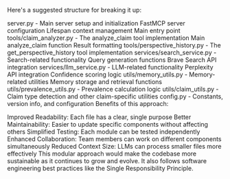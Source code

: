Here's a suggested structure for breaking it up:

server.py - Main server setup and initialization
FastMCP server configuration
Lifespan context management
Main entry point
tools/claim_analyzer.py - The analyze_claim tool implementation
Main analyze_claim function
Result formatting
tools/perspective_history.py - The get_perspective_history tool implementation
services/search_service.py - Search-related functionality
Query generation functions
Brave Search API integration
services/llm_service.py - LLM-related functionality
Perplexity API integration
Confidence scoring logic
utils/memory_utils.py - Memory-related utilities
Memory storage and retrieval functions
utils/prevalence_utils.py - Prevalence calculation logic
utils/claim_utils.py - Claim type detection and other claim-specific utilities
config.py - Constants, version info, and configuration
Benefits of this approach:

Improved Readability: Each file has a clear, single purpose
Better Maintainability: Easier to update specific components without affecting others
Simplified Testing: Each module can be tested independently
Enhanced Collaboration: Team members can work on different components simultaneously
Reduced Context Size: LLMs can process smaller files more effectively
This modular approach would make the codebase more sustainable as it continues to grow and evolve. It also follows software engineering best practices like the Single Responsibility Principle.